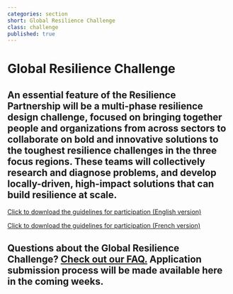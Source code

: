 ```yaml
---
categories: section
short: Global Resilience Challenge
class: challenge
published: true
---
```


# Global Resilience Challenge

## An essential feature of the Resilience Partnership will be a multi-phase resilience design challenge, focused on bringing together people and organizations from across sectors to collaborate on bold and innovative solutions to the toughest resilience challenges in the three focus regions. These teams will collectively research and diagnose problems, and develop locally-driven, high-impact solutions that can build resilience at scale.

<a href='resource/GRP_Source_Document.pdf' download='GRP_Guideline.pdf' class='button apply'>Click to download the guidelines for participation (English version)</a>

<a href='resource/GRP Challenge Source Document_Final_18sept2014_FRENCH.PDF' download='GRP Challenge Source Document_Final_18sept2014_FRENCH.PDF' class='button apply'>Click to download the guidelines for participation (French version)</a>

## Questions about the Global Resilience Challenge? <a href='resource/FAQ_GlobalResilienceChallenge.pdf' download='FAQ_GlobalResilienceChallenge.pdf'>Check out our FAQ.</a> Application submission process will be made available here in the coming weeks.

